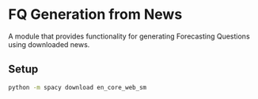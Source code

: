 # FQ Generation from News

A module that provides functionality for generating Forecasting Questions using downloaded news.

## Setup

```bash
python -m spacy download en_core_web_sm
```

